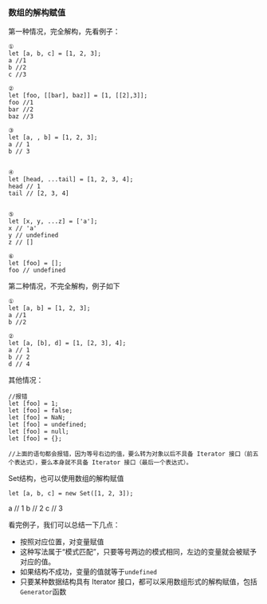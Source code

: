 ### 数组的解构赋值


第一种情况，完全解构，先看例子：
```
①
let [a, b, c] = [1, 2, 3];
a //1
b //2
c //3

②
let [foo, [[bar], baz]] = [1, [[2],3]];
foo //1
bar //2
baz //3

③
let [a, , b] = [1, 2, 3];
a // 1
b // 3


④
let [head, ...tail] = [1, 2, 3, 4];
head // 1
tail // [2, 3, 4]


⑤
let [x, y, ...z] = ['a'];
x // 'a'
y // undefined
z // []

⑥
let [foo] = [];
foo // undefined

```


第二种情况，不完全解构，例子如下

```
①
let [a, b] = [1, 2, 3];
a //1
b //2

②
let [a, [b], d] = [1, [2, 3], 4];
a // 1
b // 2
d // 4

```

其他情况：
```
//报错
let [foo] = 1;
let [foo] = false;
let [foo] = NaN;
let [foo] = undefined;
let [foo] = null;
let [foo] = {};

//上面的语句都会报错，因为等号右边的值，要么转为对象以后不具备 Iterator 接口（前五个表达式），要么本身就不具备 Iterator 接口（最后一个表达式）。

```

Set结构，也可以使用数组的解构赋值
```
let [a, b, c] = new Set([1, 2, 3]);
```
a // 1
b // 2
c // 3


看完例子，我们可以总结一下几点：

+ 按照对应位置，对变量赋值
+ 这种写法属于“模式匹配”，只要等号两边的模式相同，左边的变量就会被赋予对应的值。
+ 如果结构不成功，变量的值就等于`undefined`
+ 只要某种数据结构具有 Iterator 接口，都可以采用数组形式的解构赋值，包括`Generator`函数

